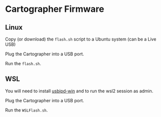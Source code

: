 # Cartographer Firmware

## Linux

Copy (or download) the `flash.sh` script to a Ubuntu system (can be a Live USB)

Plug the Cartographer into a USB port.

Run the `flash.sh`.

## WSL

You will need to install [usbipd-win](https://learn.microsoft.com/en-us/windows/wsl/connect-usb) and to run the wsl2 session as admin.

Plug the Cartographer into a USB port.

Run the `WSLFlash.sh`.

